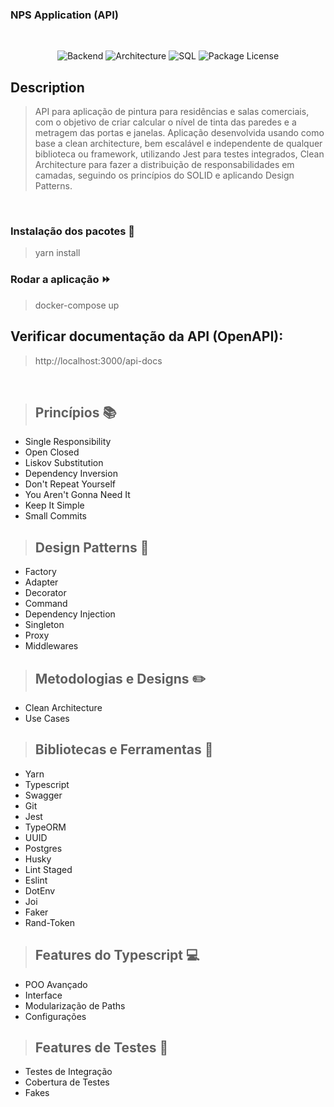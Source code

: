 ### NPS Application (API)
<br/>

<p align="center">

  <img alt="Backend" src="https://img.shields.io/badge/Back--End-TypeScript-blue" />

  <img alt="Architecture" src="https://img.shields.io/badge/Architecture-DDD%20%26%20Clean%20architecture-brightgreen" />

  <img alt="SQL" src="https://img.shields.io/badge/SQL-PosgreSQL-blue" />

  <img src="https://img.shields.io/npm/l/@nestjs/core.svg" alt="Package License" />

</p>

## Description

> API para aplicação de pintura para residências e salas comerciais, com o objetivo de criar calcular o nível de tinta das paredes e a metragem das portas e janelas. Aplicação desenvolvida usando como base a clean architecture, bem escalável e independente de qualquer biblioteca ou framework, utilizando Jest para testes integrados, Clean Architecture para fazer a distribuição de responsabilidades em camadas, seguindo os princípios do SOLID e aplicando Design Patterns.
<br />

### Instalação dos pacotes :wrench:

> yarn install

### Rodar a aplicação :fast_forward:

> docker-compose up

## Verificar documentação da API (OpenAPI):

> http://localhost:3000/api-docs
<br />

> ## Princípios :books:

- Single Responsibility
- Open Closed
- Liskov Substitution
- Dependency Inversion
- Don't Repeat Yourself
- You Aren't Gonna Need It
- Keep It Simple
- Small Commits

> ## Design Patterns :triangular_ruler:

- Factory
- Adapter
- Decorator
- Command
- Dependency Injection
- Singleton
- Proxy
- Middlewares

> ## Metodologias e Designs :pencil2:

- Clean Architecture
- Use Cases

> ## Bibliotecas e Ferramentas :wrench:

- Yarn
- Typescript
- Swagger
- Git
- Jest
- TypeORM
- UUID
- Postgres
- Husky
- Lint Staged
- Eslint
- DotEnv
- Joi
- Faker
- Rand-Token

> ## Features do Typescript :computer:

- POO Avançado
- Interface
- Modularização de Paths
- Configurações

> ## Features de Testes :mag_right:

- Testes de Integração
- Cobertura de Testes
- Fakes
